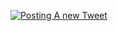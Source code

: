 

[![Posting A new Tweet](https://github.com/Elweday/twitter-bot/actions/workflows/nodejs-run-and-commit.yml/badge.svg)](https://github.com/Elweday/twitter-bot/actions/workflows/nodejs-run-and-commit.yml)
